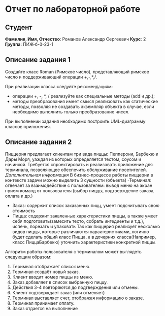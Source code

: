 # Отчет по лабораторной работе

## Студент

**Фамилия, Имя, Отчество**: Романов Александр Сергеевич
**Курс**: 2  
**Группа**: ПИЖ-б-0-23-1


## Описание задания 1

Создайте класс Roman (Римское число), представляющий римское число и поддерживающий операции +,-,*,/.

При реализации класса следуйте рекомендациям:
- операции +, -, *, / реализуйте как специальные методы (add и др.);
- методы преобразования имеет смысл реализовать как статические методы, позволяя не создавать экземпляр объекта в случае, если необходимо выполнить только преобразование чисел.
    
При выполнении задания необходимо построить UML-диаграмму классов приложения.

## Описание задания 2

Пиццерия предлагает клиентам три вида пиццы: Пепперони, Барбекю и Дары Моря, уаждая из которых определяется тестом, соусом и начинкой.
Требуется спроектировать и реализовать приложение для терминала, позволяющее обеспечить обслуживание посетителей.
*Дополнительная информация*
В бизнес-процессе работы пиццерии в контексте задачи можно выделить 3 сущности (объекта)
-Терминал: отвечает за взаимодействие с пользователем:
 вывод меню на экран
 прием команд от пользователя (выбор пиццы, подтверждение заказа, оплата и др.)
- Заказ: содержит список заказанных пицц, умеет подсчитывать свою стоимость
- Пицца: содержит заявленные характеристики пиццы, а также умеет себя подготовить(замесить тесто, 
собрать ингедиенты и т.д.), испечь, порезать и упаковать
Так как пиццерия реализует несколько видов пиццы, которые различаются характеристиками, логично будет сделать общий класс Пицца, а в дочерних класса(Например, класс ПиццаБарбекю) уточнить характеристики конкретной пиццы.

Алгоритм работы пользователя с терминалом может выглядеть следующим образом:
1. Теримнал отображает список меню.
2. Терминал создаёт новый заказ.
3. Клиент вводит номер пиццы из меню.
4. Заказ добавляет в список выбранную пиццу.
5. Действия 3-4 повторяются до подтверждения или отмены.
6. Клиент подтверждает заказ (или отменяет)
7. Терминал выставляет счет, отображая информацию о заказе.
8. Терминал принимает оплату.
9. Заказ отдается на выполнение